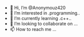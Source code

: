 - 👋 Hi, I’m @Anonymouz420
- 👀 I’m interested in .programming..
- 🌱 I’m currently learning .c++..
- 💞️ I’m looking to collaborate on ...
- 📫 How to reach me ...

<!---
Anonymouz420/Anonymouz420 is a ✨ special ✨ repository because its `README.md` (this file) appears on your GitHub profile.
You can click the Preview link to take a look at your changes.
--->
